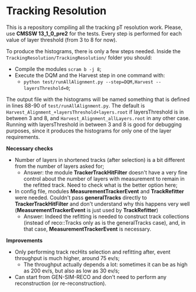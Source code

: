 # Tracking Resolution

This is a repository compiling all the tracking pT resolution work. Please, use **CMSSW 13_1_0_pre2** for the tests. Every step is performed for each value of layer threshold (from 3 to 8 for now).

To produce the histograms, there is only a few steps needed. Inside the `TrackingResolution/TrackingResolution/` folder you should:
  - Compile the modules `scram b -j 8`;
  - Execute the DQM and the Harvest step in one command with:
     - `python test/runAllAlignment.py --step=DQM,Harvest --layersThreshold=0`;

The output file with the histograms will be named something that is defined in lines 88-90 of `test/runAllAlignment.py`. The default is `Harvest_Alignment_+layersThreshold+layers.root` if layersThreshold is in between 3 and 8, and `Harvest_Alignment_allLayers.root` in any other case. Running with layersThreshold in between 3 and 8 is good for debugging purposes, since it produces the histograms for only one of the layer requirements.

**Necessary checks**
  - Number of layers in shortened tracks (after selection) is a bit different from the number of layers asked for;
     - Answer: the module **TrackerTrackHitFilter** doesn't have a very fine control about the number of layers with measurement to remain in the refitted track. Need to check what is the better option here;
  - In config file, modules **MeasurementTrackerEvent** and **TrackRefitter** were needed. Couldn't pass **generalTracks** directly to **TrackerTrackHitFilter** and don't understand why this happens very well (**MeasurementTrackerEvent** is just used by **TrackRefitter**)
     - Answer: Indeed the refitting is needed to construct track collections (instead of reco::Tracks only as is the generalTracks case), and, in that case, **MeasurementTrackerEvent** is necessary.

**Improvements**
  - Only performing track recHits selection and refitting after, event throughput is much higher, around 75 ev/s;
     - The throughput actually depends a lot: sometimes it can be as high as 200 ev/s, but also as low as 30 ev/s;
  - Can start from GEN-SIM-RECO and don't need to perform any reconstruction (or re-reconstruction).
